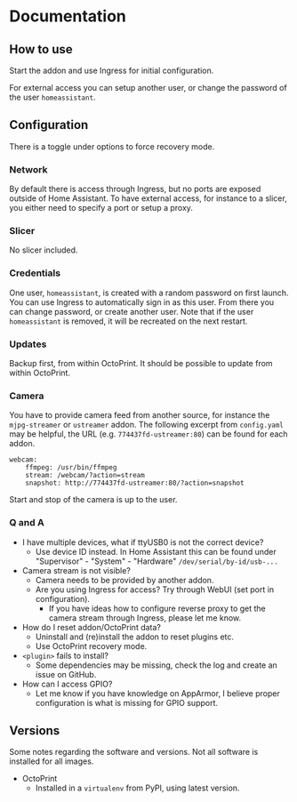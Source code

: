 # Documentation

## How to use

Start the addon and use Ingress for initial configuration.

For external access you can setup another user, or change the password of the user `homeassistant`.

## Configuration

There is a toggle under options to force recovery mode.

### Network

By default there is access through Ingress, but no ports are exposed outside of Home Assistant. To have external access, for instance to a slicer, you either need to specify a port or setup a proxy.

### Slicer

No slicer included.

### Credentials

One user, `homeassistant`, is created with a random password on first launch. You can use Ingress to automatically sign in as this user. From there you can change password, or create another user. Note that if the user `homeassistant` is removed, it will be recreated on the next restart.

### Updates

Backup first, from within OctoPrint. It should be possible to update from within OctoPrint.

### Camera

You have to provide camera feed from another source, for instance the `mjpg-streamer` or `ustreamer` addon.
The following excerpt from `config.yaml` may be helpful, the URL (e.g. `774437fd-ustreamer:80`) can be found for each addon.

```
webcam:
    ffmpeg: /usr/bin/ffmpeg
    stream: /webcam/?action=stream
    snapshot: http://774437fd-ustreamer:80/?action=snapshot
```

Start and stop of the camera is up to the user.

### Q and A

- I have multiple devices, what if ttyUSB0 is not the correct device?
  - Use device ID instead. In Home Assistant this can be found under "Supervisor" - "System" - "Hardware" `/dev/serial/by-id/usb-...`
- Camera stream is not visible?
  - Camera needs to be provided by another addon.
  - Are you using Ingress for access? Try through WebUI (set port in configuration).
    - If you have ideas how to configure reverse proxy to get the camera stream through Ingress, please let me know.
- How do I reset addon/OctoPrint data?
  - Uninstall and (re)install the addon to reset plugins etc.
  - Use OctoPrint recovery mode.
- `<plugin>` fails to install?
  - Some dependencies may be missing, check the log and create an issue on GitHub.
- How can I access GPIO?
  - Let me know if you have knowledge on AppArmor, I believe proper configuration is what is missing for GPIO support.

## Versions

Some notes regarding the software and versions.
Not all software is installed for all images.

- OctoPrint
  - Installed in a `virtualenv` from PyPI, using latest version.
